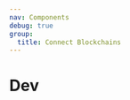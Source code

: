 ```yaml
---
nav: Components
debug: true
group:
  title: Connect Blockchains
---
```


# Dev

<code src="./index.tsx"></code>

